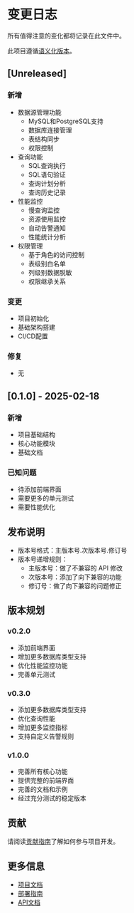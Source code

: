 # 变更日志

所有值得注意的变化都将记录在此文件中。

此项目遵循[语义化版本](https://semver.org/lang/zh-CN/)。

## [Unreleased]

### 新增
- 数据源管理功能
  * MySQL和PostgreSQL支持
  * 数据库连接管理
  * 表结构同步
  * 权限控制
- 查询功能
  * SQL查询执行
  * SQL语句验证
  * 查询计划分析
  * 查询历史记录
- 性能监控
  * 慢查询监控
  * 资源使用监控
  * 自动告警通知
  * 性能统计分析
- 权限管理
  * 基于角色的访问控制
  * 表级别白名单
  * 列级别数据脱敏
  * 权限继承关系

### 变更
- 项目初始化
- 基础架构搭建
- CI/CD配置

### 修复
- 无

## [0.1.0] - 2025-02-18

### 新增
- 项目基础结构
- 核心功能模块
- 基础文档

### 已知问题
- 待添加前端界面
- 需要更多的单元测试
- 需要性能优化

## 发布说明

- 版本号格式：主版本号.次版本号.修订号
- 版本号递增规则：
  * 主版本号：做了不兼容的 API 修改
  * 次版本号：添加了向下兼容的功能
  * 修订号：做了向下兼容的问题修正

## 版本规划

### v0.2.0
- 添加前端界面
- 增加更多数据库类型支持
- 优化性能监控功能
- 完善单元测试

### v0.3.0
- 添加更多数据库类型支持
- 优化查询性能
- 增加更多监控指标
- 支持自定义告警规则

### v1.0.0
- 完善所有核心功能
- 提供完整的前端界面
- 完善的文档和示例
- 经过充分测试的稳定版本

## 贡献

请阅读[贡献指南](CONTRIBUTING.md)了解如何参与项目开发。

## 更多信息

- [项目文档](docs/)
- [部署指南](docs/deployment.md)
- [API文档](docs/swagger.yaml)